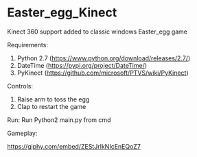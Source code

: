 # Easter_egg_Kinect
Kinect 360 support added to classic windows Easter_egg game

Requirements:

1. Python 2.7 (https://www.python.org/download/releases/2.7/)
2. DateTime (https://pypi.org/project/DateTime/)
3. PyKinect (https://github.com/microsoft/PTVS/wiki/PyKinect)


Controls:
1. Raise arm to toss the egg
2. Clap to restart the game

Run:
Run Python2 main.py from cmd

Gameplay:

https://giphy.com/embed/ZEStJrIkNIcEnEQoZ7
